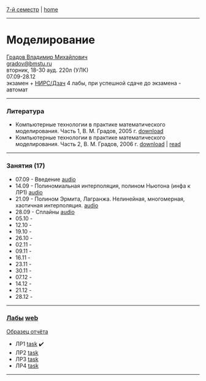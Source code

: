 [7-й семестр](../2021_2022_7_sem.md) | [home](../README.md)
____________________________________
# Моделирование
[Градов Владимир Михайлович](https://kursizdat.ru/authors/gradov_vladimir/) \
gradov@bmstu.ru \
вторник, 18-30 ауд. 220л (УЛК)\
07.09-28.12 \
экзамен + [НИРС/Дзач](modeling_nirs.md) 
4 лабы, при успешной сдаче до экзамена - автомат
____________________________________
### Литература

* Компьютерные технологии в практике математического моделирования. Часть 1, В. М. Градов, 2005 г. [download](https://drive.google.com/file/d/1YIyqlJk_I0F8S6wFoTdyF23cpSRp61-u/view?usp=sharing)
* Компьютерные технологии в практике математического моделирования. Часть 2, В. М. Градов, 2006 г. [download](https://drive.google.com/file/d/1FOuxKBjwtqOPpZGEDvz8mEoAeiUyt5MN/view?usp=sharing) | [read](https://bmstu.press/catalog/item/2579/) 
____________________________________
### Занятия (17)

* 07.09 - Введение [audio](https://drive.google.com/file/d/1QHeYy73sANaF7sIn5rQ15ocHBW8J-ijX/view?usp=sharing)
* 14.09 - Полиномиальная интерполяция, полином Ньютона (инфа к ЛР1) [audio](https://drive.google.com/file/d/1TAFcJp7l-IYyNpIXB_jieXIuXFTN1387/view?usp=sharing)
* 21.09 - Полином Эрмита, Лагранжа. Нелинейная, многомерная, хаотичная интерполяция. [audio](https://drive.google.com/file/d/1XXTPHXiQbPoPUOqJccDX8-9emI-lRaxt/view?usp=sharing)
* 28.09 - Сплайны [audio](https://drive.google.com/file/d/1bKgaA5o4agUbDMLvoDQUfOuB-kidPxQy/view?usp=drivesdk)
* 05.10 - 
* 12.10 - 
* 19.10 - 
* 26.10 - 
* 02.11 - 
* 09.11 - 
* 16.11 - 
* 23.11 - 
* 30.11 - 
* 07.12 - 
* 14.12 - 
* 21.12 - 
* 28.12 - 
____________________________________
### [Лабы](https://github.com/dKosarevsky/math_modelling) [web](https://share.streamlit.io/dkosarevsky/math_modelling/main.py)

[Образец отчëта](https://drive.google.com/file/d/1QvUfj3Nes5LNWiID_EVlKp_jWDxWp7za/view?usp=drivesdk)

* ЛР1 [task](https://drive.google.com/file/d/1QwHVucHN7fRppGzdvjr6miAAFGcpjFm9/view?usp=drivesdk) :heavy_check_mark:
* ЛР2 [task](https://drive.google.com/file/d/1Qxi5joBj3c8iLXoR56npEyiSG39n0IcZ/view?usp=drivesdk)
* ЛР3 [task](https://drive.google.com/file/d/1QyOaiP_HlbfBtRAy1G-B-Xgnl7pDT1St/view?usp=drivesdk)
* ЛР4 [task](https://drive.google.com/file/d/1R022ThJfPbRxiwUXq3x9ZGEUex5_j_dz/view?usp=drivesdk)

____________________________________
